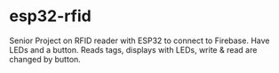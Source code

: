 # esp32-rfid
Senior Project on RFID reader with ESP32 to connect to Firebase. Have LEDs and a button. Reads tags, displays with LEDs, write &amp; read are changed by button.
